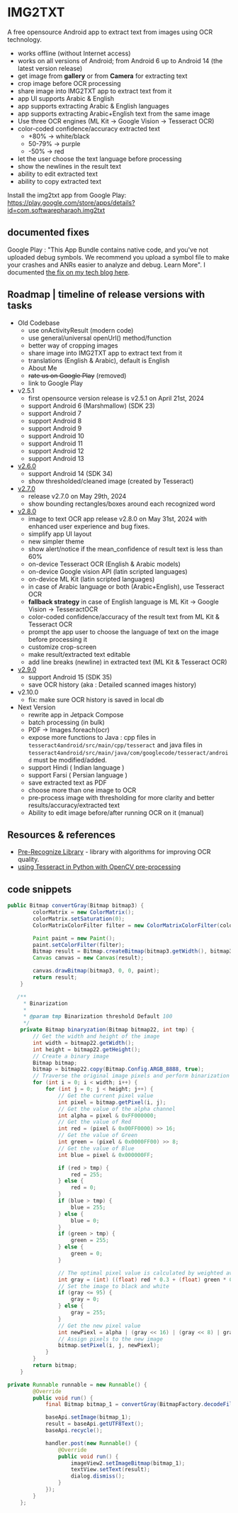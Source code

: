 # IMG2TXT

A free opensource Android app to extract text from images using OCR technology.

- works offline (without Internet access)
- works on all versions of Android; from Android 6 up to Android 14 (the latest version release)
- get image from __gallery__ or from __Camera__ for extracting text
- crop image before OCR processing
- share image into IMG2TXT app to extract text from it
- app UI supports Arabic & English
- app supports extracting Arabic & English languages
- app supports extracting Arabic+English text from the same image
- Use three OCR engines (ML Kit -> Google Vision -> Tesseract OCR)
- color-coded confidence/accuracy extracted text
  - +80% -> white/black
  - 50-79% -> purple
  - -50% -> red
- let the user choose the text language before processing
- show the newlines in the result text
- ability to edit extracted text
- ability to copy extracted text

Install the img2txt app from Google Play:
<https://play.google.com/store/apps/details?id=com.softwarepharaoh.img2txt>

## documented fixes

Google Play : "This App Bundle contains native code, and you've not uploaded debug symbols. We recommend you upload a symbol file to make your crashes and ANRs easier to analyze and debug. Learn More". I documented [the fix on my tech blog here](https://abanoubhanna.com/posts/upload-symbol-file-google-play-publisher/).

## Roadmap | timeline of release versions with tasks

- Old Codebase
  - use onActivityResult (modern code)
  - use general/universal openUrl() method/function
  - better way of cropping images
  - share image into IMG2TXT app to extract text from it
  - translations (English & Arabic), default is English
  - About Me
  - ~~rate us on Google Play~~ (removed)
  - link to Google Play
- v2.5.1
  - first opensource version release is v2.5.1 on April 21st, 2024
  - support Android 6 (Marshmallow) (SDK 23)
  - support Android 7
  - support Android 8
  - support Android 9
  - support Android 10
  - support Android 11
  - support Android 12
  - support Android 13
- [v2.6.0](https://github.com/abanoubha/img2txt_app/releases/tag/2.6.0)
  - support Android 14 (SDK 34)
  - show thresholded/cleaned image (created by Tesseract)
- [v2.7.0](https://github.com/abanoubha/img2txt_app/releases/tag/2.7.0)
  - release v2.7.0 on May 29th, 2024
  - show bounding rectangles/boxes around each recognized word
- [v2.8.0](https://github.com/abanoubha/img2txt_app/releases/tag/2.8.0)
  - image to text OCR app release v2.8.0 on May 31st, 2024 with enhanced user experience and bug fixes.
  - simplify app UI layout
  - new simpler theme
  - show alert/notice if the mean_confidence of result text is less than 60%
  - on-device Tesseract OCR (English & Arabic models)
  - on-device Google vision API (latin scripted languages)
  - on-device ML Kit (latin scripted languages)
  - in case of Arabic language or both (Arabic+English), use Tesseract OCR
  - __fallback strategy__ in case of English language is ML Kit -> Google Vision -> TesseractOCR
  - color-coded confidence/accuracy of the result text from ML Kit & Tesseract OCR
  - prompt the app user to choose the language of text on the image before processing it
  - customize crop-screen
  - make result/extracted text editable
  - add line breaks (newline) in extracted text (ML Kit & Tesseract OCR)
- [v2.9.0](https://github.com/abanoubha/img2txt_app/releases/tag/2.9.0)
  - support Android 15 (SDK 35)
  - save OCR history (aka : Detailed scanned images history)
- v2.10.0
  - fix: make sure OCR history is saved in local db
- Next Version
  - rewrite app in Jetpack Compose
  - batch processing (in bulk)
  - PDF -> Images.foreach(ocr)
  - expose more functions to Java : cpp files in `tesseract4android/src/main/cpp/tesseract` and java files in `tesseract4android/src/main/java/com/googlecode/tesseract/android` must be modified/added.
  - support Hindi ( Indian language )
  - support Farsi ( Persian language )
  - save extracted text as PDF
  - choose more than one image to OCR
  - pre-process image with thresholding for more clarity and better results/accuracy/extracted text
  - Ability to edit image before/after running OCR on it (manual)

##  Resources & references

- [Pre-Recognize Library](https://github.com/leha-bot/PRLib) - library with algorithms for improving OCR quality.
- [using Tesseract in Python with OpenCV pre-processing](https://github.com/NanoNets/ocr-with-tesseract/blob/master/tesseract-tutorial.ipynb)

## code snippets

```java
public Bitmap convertGray(Bitmap bitmap3) {
        colorMatrix = new ColorMatrix();
        colorMatrix.setSaturation(0);
        ColorMatrixColorFilter filter = new ColorMatrixColorFilter(colorMatrix);

        Paint paint = new Paint();
        paint.setColorFilter(filter);
        Bitmap result = Bitmap.createBitmap(bitmap3.getWidth(), bitmap3.getHeight(), Bitmap.Config.ARGB_8888);
        Canvas canvas = new Canvas(result);

        canvas.drawBitmap(bitmap3, 0, 0, paint);
        return result;
    }

   /**
     * Binarization
     *
     * @param tmp Binarization threshold Default 100
     */
    private Bitmap binaryzation(Bitmap bitmap22, int tmp) {
        // Get the width and height of the image
        int width = bitmap22.getWidth();
        int height = bitmap22.getHeight();
        // Create a binary image
        Bitmap bitmap;
        bitmap = bitmap22.copy(Bitmap.Config.ARGB_8888, true);
        // Traverse the original image pixels and perform binarization processing
        for (int i = 0; i < width; i++) {
            for (int j = 0; j < height; j++) {
                // Get the current pixel value
                int pixel = bitmap.getPixel(i, j);
                // Get the value of the alpha channel
                int alpha = pixel & 0xFF000000;
                // Get the value of Red
                int red = (pixel & 0x00FF0000) >> 16;
                // Get the value of Green
                int green = (pixel & 0x0000FF00) >> 8;
                // Get the value of Blue
                int blue = pixel & 0x000000FF;

                if (red > tmp) {
                    red = 255;
                } else {
                    red = 0;
                }
                if (blue > tmp) {
                    blue = 255;
                } else {
                    blue = 0;
                }
                if (green > tmp) {
                    green = 255;
                } else {
                    green = 0;
                }

                // The optimal pixel value is calculated by weighted average algorithm.
                int gray = (int) ((float) red * 0.3 + (float) green * 0.59 + (float) blue * 0.11);
                // Set the image to black and white
                if (gray <= 95) {
                    gray = 0;
                } else {
                    gray = 255;
                }
                // Get the new pixel value
                int newPiexl = alpha | (gray << 16) | (gray << 8) | gray;
                // Assign pixels to the new image
                bitmap.setPixel(i, j, newPiexl);
            }
        }
        return bitmap;
    }

private Runnable runnable = new Runnable() {
        @Override
        public void run() {
            final Bitmap bitmap_1 = convertGray(BitmapFactory.decodeFile(path));

            baseApi.setImage(bitmap_1);
            result = baseApi.getUTF8Text();
            baseApi.recycle();

            handler.post(new Runnable() {
                @Override
                public void run() {
                    imageView2.setImageBitmap(bitmap_1);
                    textView.setText(result);
                    dialog.dismiss();
                }
            });
        }
    };
```
